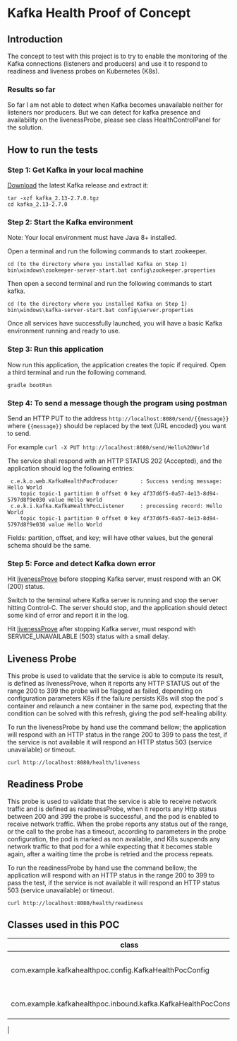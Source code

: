 # Kafka Health Proof of Concept

## Introduction

The concept to test with this project is to try to enable the monitoring of the Kafka connections (listeners and producers) and use it to respond to readiness and liveness probes on Kubernetes (K8s).

### Results so far

So far I am not able to detect when Kafka becomes unavailable neither for listeners nor producers.
But we can detect for kafka presence and availability on the livenessProbe, please see class HealthControlPanel for the solution.

## How to run the tests

### Step 1: Get Kafka in your local machine

[Download](https://www.apache.org/dyn/closer.cgi?path=/kafka/2.7.0/kafka_2.13-2.7.0.tgz]) the latest Kafka release and extract it:
```
tar -xzf kafka_2.13-2.7.0.tgz
cd kafka_2.13-2.7.0
```

### Step 2: Start the Kafka environment

Note: Your local environment must have Java 8+ installed.

Open a terminal and run the following commands to start zookeeper.
```
cd (to the directory where you installed Kafka on Step 1)
bin\windows\zookeeper-server-start.bat config\zookeeper.properties
```

Then open a second terminal and run the following commands to start kafka.
```
cd (to the directory where you installed Kafka on Step 1)
bin\windows\kafka-server-start.bat config\server.properties
```

Once all services have successfully launched, you will have a basic Kafka environment running and ready to use.

### Step 3: Run this application

Now run this application, the application creates the topic if required. Open a third terminal and run the following command.

```
gradle bootRun
```

### Step 4: To send a message though the program using postman

Send an HTTP PUT to the address `http://localhost:8080/send/{{message}}` where `{{message}}` should be replaced by the text (URL encoded) you want to send.

For example `curl -X PUT http://localhost:8080/send/Hello%20World`

The service shall respond with an HTTP STATUS 202 (Accepted), and the application should log the following entries:

```
 c.e.k.o.web.KafkaHealthPocProducer       : Success sending message: Hello World
	topic topic-1 partition 0 offset 0 key 4f37d6f5-0a57-4e13-8d94-5797d8f9e030 value Hello World
 c.e.k.i.kafka.KafkaHealthPocListener     : processing record: Hello World	
    topic topic-1 partition 0 offset 0 key 4f37d6f5-0a57-4e13-8d94-5797d8f9e030 value Hello World
```
Fields: partition, offset, and key; will have other values, but the general schema should be the same.

### Step 5: Force and detect Kafka down error

Hit [livenessProve](http://localhost:8080/health/liveness) before stopping Kafka server, must respond with an OK (200) status.

Switch to the terminal where Kafka server is running and stop the server hitting Control-C. The server should stop, and the application should detect some kind of error and report it in the log.

Hit [livenessProve](http://localhost:8080/health/liveness) after stopping Kafka server, must respond with SERVICE_UNAVAILABLE (503) status with a small delay.

## Liveness Probe

This probe is used to validate that the service is able to compute its result, is defined as livenessProve, when it reports any HTTP STATUS out of the range 200 to 399 the probe will be flagged as failed, depending on configuration parameters K8s if the failure persists K8s will stop the pod´s container and relaunch a new container in the same pod, expecting that the condition can be solved with this refresh, giving the pod self-healing ability.  

To run the livenessProbe by hand use the command bellow; the application will respond with an HTTP status in the range 200 to 399 to pass the test, if the service is not available it will respond an HTTP status 503 (service unavailable) or timeout.
```
curl http://localhost:8080/health/liveness
```

## Readiness Probe

This probe is used to validate that the service is able to receive network traffic and is defined as readinessProbe, when it reports any Http status between 200 and 399 the probe is successful, and the pod is enabled to receive network traffic. When the probe reports any status out of the range, or the call to the probe has a timeout, according to parameters in the probe configuration, the pod is marked as non available, and K8s suspends any network traffic to that pod for a while expecting that it becomes stable again, after a waiting time the probe is retried and the process repeats.

To run the readinessProbe by hand use the command bellow; the application will respond with an HTTP status in the range 200 to 399 to pass the test, if the service is not available it will respond an HTTP status 503 (service unavailable) or timeout.
```
curl http://localhost:8080/health/readiness
```

## Classes used in this POC

| class | description |
|-------|-------------|
| com.example.kafkahealthpoc.config.KafkaHealthPocConfig | Holds configuration for this application |
| com.example.kafkahealthpoc.inbound.kafka.KafkaHealthPocConsumer | Polls records from Kafka topic |
|